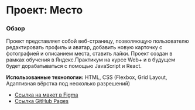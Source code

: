 # Проект: Место

### Обзор
Проект представляет собой веб-страницу, позволяющую пользователю редактировать профиль и аватар, добавить новую карточку с фотографией и описанием места, ставить лайки.
Проект создан в рамках обучения в Яндекс.Практикум на курсе Web+ и в будущем будет дорабатываться с помощью JavaScript и React.

**Использованные технологии:**
HTML, CSS (Flexbox, Grid Layout, Адаптивная вёрстка под несколько разрешений)

* [Ссылка на макет в Figma](https://www.figma.com/file/2cn9N9jSkmxD84oJik7xL7/JavaScript.-Sprint-4?node-id=0%3A1)
* [Ссылка GitHub Pages](https://alexanderklobukov.github.io/mesto-project/)
